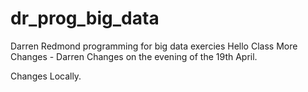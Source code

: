 # dr_prog_big_data
Darren Redmond programming for big data exercies
Hello Class
More Changes - Darren
Changes on the evening of the 19th April.


Changes Locally.